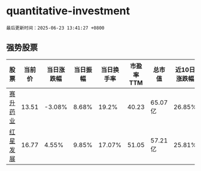 # quantitative-investment

`最后更新时间：2025-06-23 13:41:27 +0800`

## 强势股票

|股票|当前价|当日涨跌幅|当日振幅|当日换手率|市盈率TTM|总市值|近10日涨跌幅|
|----|----|----|----|----|----|----|----|
|[赛升药业](https://xueqiu.com/S/SZ300485)|13.51|-3.08%|8.68%|19.2%|40.23|65.07亿|26.85%|
|[红星发展](https://xueqiu.com/S/SH600367)|16.77|4.55%|9.85%|17.07%|51.05|57.21亿|25.81%|
